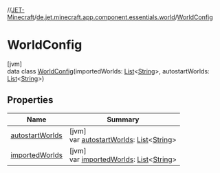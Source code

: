 //[JET-Minecraft](../../../index.md)/[de.jet.minecraft.app.component.essentials.world](../index.md)/[WorldConfig](index.md)

# WorldConfig

[jvm]\
data class [WorldConfig](index.md)(importedWorlds: [List](https://kotlinlang.org/api/latest/jvm/stdlib/kotlin.collections/-list/index.html)&lt;[String](https://kotlinlang.org/api/latest/jvm/stdlib/kotlin/-string/index.html)&gt;, autostartWorlds: [List](https://kotlinlang.org/api/latest/jvm/stdlib/kotlin.collections/-list/index.html)&lt;[String](https://kotlinlang.org/api/latest/jvm/stdlib/kotlin/-string/index.html)&gt;)

## Properties

| Name | Summary |
|---|---|
| [autostartWorlds](autostart-worlds.md) | [jvm]<br>var [autostartWorlds](autostart-worlds.md): [List](https://kotlinlang.org/api/latest/jvm/stdlib/kotlin.collections/-list/index.html)&lt;[String](https://kotlinlang.org/api/latest/jvm/stdlib/kotlin/-string/index.html)&gt; |
| [importedWorlds](imported-worlds.md) | [jvm]<br>var [importedWorlds](imported-worlds.md): [List](https://kotlinlang.org/api/latest/jvm/stdlib/kotlin.collections/-list/index.html)&lt;[String](https://kotlinlang.org/api/latest/jvm/stdlib/kotlin/-string/index.html)&gt; |
